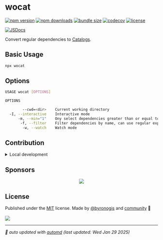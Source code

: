 # wocat

<!-- automd:badges name="wocat" license codecov bundlephobia packagephobia -->

[![npm version](https://img.shields.io/npm/v/wocat)](https://npmjs.com/package/wocat)
[![npm downloads](https://img.shields.io/npm/dm/wocat)](https://npm.chart.dev/wocat)
[![bundle size](https://img.shields.io/bundlephobia/minzip/wocat)](https://bundlephobia.com/package/wocat)
[![codecov](https://img.shields.io/codecov/c/gh/byronogis/wocat)](https://codecov.io/gh/byronogis/wocat)
[![license](https://img.shields.io/github/license/byronogis/wocat)](https://github.com/byronogis/wocat/blob/main/LICENSE)

<!-- /automd -->

[![JSDocs][jsdocs-src]][jsdocs-href]

Convert regular dependencies to [Catalogs](https://pnpm.io/catalogs).

## Basic Usage

```bash
npx wocat
```

## Options

```bash
USAGE wocat [OPTIONS]

OPTIONS

        --cwd=<dir>    Current working directory
  -I, --interactive    Interactive mode
      -m, --min="1"    Ony select dependencies greater than or equal to the specified count
       -f, --filter    Filter dependencies by name, can use regular expressions
        -w, --watch    Watch mode
```

<!-- automd:fetch url="gh:byronogis/.github/main/snippets/readme-contrib-node-pnpm.md" -->

## Contribution

<details>
  <summary>Local development</summary>

- Clone this repository
- Install the latest LTS version of [Node.js](https://nodejs.org/en/)
- Enable [Corepack](https://github.com/nodejs/corepack) using `corepack enable`
- Install dependencies using `pnpm install`
- Run tests using `pnpm dev` or `pnpm test`

</details>

<!-- /automd -->

## Sponsors

<p align="center">
  <a href="https://cdn.jsdelivr.net/gh/byronogis/static/sponsors.svg">
    <img src='https://cdn.jsdelivr.net/gh/byronogis/static/sponsors.svg'/>
  </a>
</p>

## License

<!-- automd:contributors author="byronogis" license="MIT" -->

Published under the [MIT](https://github.com/byronogis/wocat/blob/main/LICENSE) license.
Made by [@byronogis](https://github.com/byronogis) and [community](https://github.com/byronogis/wocat/graphs/contributors) 💛
<br><br>
<a href="https://github.com/byronogis/wocat/graphs/contributors">
<img src="https://contrib.rocks/image?repo=byronogis/wocat" />
</a>

<!-- /automd -->

<!-- automd:with-automd lastUpdate -->

---

_🤖 auto updated with [automd](https://automd.unjs.io) (last updated: Wed Jan 29 2025)_

<!-- /automd -->

<!-- Badges -->

[jsdocs-src]: https://img.shields.io/badge/jsdocs-reference-1fa669
[jsdocs-href]: https://www.jsdocs.io/package/wocat

